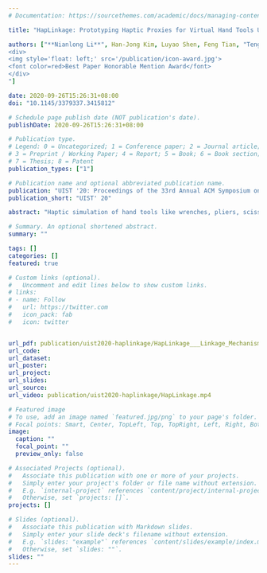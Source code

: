 ```yaml
---
# Documentation: https://sourcethemes.com/academic/docs/managing-content/

title: "HapLinkage: Prototyping Haptic Proxies for Virtual Hand Tools Using Linkage Mechanism (UIST '20)"

authors: ["**Nianlong Li**", Han-Jong Kim, Luyao Shen, Feng Tian, "Teng Han*", Xing-Dong Yang, "Tek-Jin Nam   
<div>
<img style='float: left;' src='/publication/icon-award.jpg'>
<font color=red>Best Paper Honorable Mention Award</font>
</div>
"]

date: 2020-09-26T15:26:31+08:00
doi: "10.1145/3379337.3415812"

# Schedule page publish date (NOT publication's date).
publishDate: 2020-09-26T15:26:31+08:00

# Publication type.
# Legend: 0 = Uncategorized; 1 = Conference paper; 2 = Journal article;
# 3 = Preprint / Working Paper; 4 = Report; 5 = Book; 6 = Book section;
# 7 = Thesis; 8 = Patent
publication_types: ["1"]

# Publication name and optional abbreviated publication name.
publication: "UIST '20: Proceedings of the 33rd Annual ACM Symposium on User Interface Software and Technology"
publication_short: "UIST' 20"

abstract: "Haptic simulation of hand tools like wrenches, pliers, scissors and syringes are beneficial for finely detailed skill training in VR, but designing for numerous hand tools usually requires an expert-level knowledge of specific mechanism and protocol. This paper presents HapLinkage, a prototyping framework based on linkage mechanism, that provides typical motion templates and haptic renderers to facilitate proxy design of virtual hand tools. The mechanical structures can be easily modified, for example, to scale the size, or to change the range of motion by selectively changing linkage lengths. Resistant, stop, release, and restoration force feedback are generated by an actuating module as part of the structure. Additional vibration feedback can be generated with a linear actuator. HapLinkage enables easy and quick prototypting of hand tools for diverse VR scenarios, that embody both of their kinetic and haptic properties. Based on interviews with expert designers, it was confirmed that HapLinkage is expressive in designing haptic proxy of hand tools to enhance VR experiences. It also identified potentials and future development of the framework."

# Summary. An optional shortened abstract.
summary: ""

tags: []
categories: []
featured: true

# Custom links (optional).
#   Uncomment and edit lines below to show custom links.
# links:
# - name: Follow
#   url: https://twitter.com
#   icon_pack: fab
#   icon: twitter


url_pdf: publication/uist2020-haplinkage/HapLinkage___Linkage_Mechanism_based_Haptic_Proxy_Design_of_Virtual_Hand_Tools.pdf
url_code:
url_dataset:
url_poster:
url_project:
url_slides:
url_source:
url_video: publication/uist2020-haplinkage/HapLinkage.mp4

# Featured image
# To use, add an image named `featured.jpg/png` to your page's folder. 
# Focal points: Smart, Center, TopLeft, Top, TopRight, Left, Right, BottomLeft, Bottom, BottomRight.
image:
  caption: ""
  focal_point: ""
  preview_only: false

# Associated Projects (optional).
#   Associate this publication with one or more of your projects.
#   Simply enter your project's folder or file name without extension.
#   E.g. `internal-project` references `content/project/internal-project/index.md`.
#   Otherwise, set `projects: []`.
projects: []

# Slides (optional).
#   Associate this publication with Markdown slides.
#   Simply enter your slide deck's filename without extension.
#   E.g. `slides: "example"` references `content/slides/example/index.md`.
#   Otherwise, set `slides: ""`.
slides: ""
---
```



